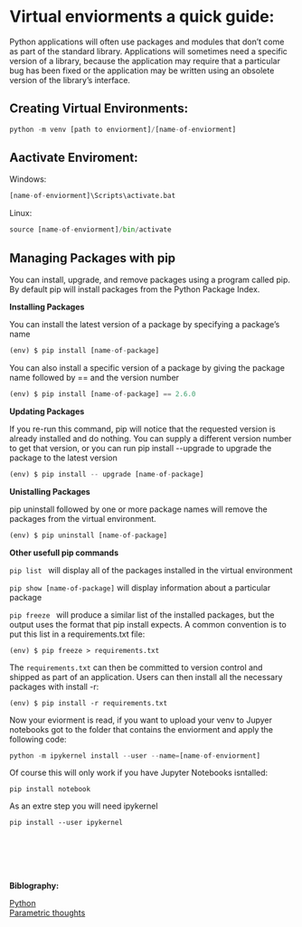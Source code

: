 # Virtual enviorments a quick guide:

Python applications will often use packages and modules that don’t come as part of the standard library. Applications will sometimes need a specific version of a library, because the application may require that a particular bug has been fixed or the application may be written using an obsolete version of the library’s interface.

## Creating Virtual Environments:
``` python
python -m venv [path to enviorment]/[name-of-enviorment]
````
## Aactivate Enviroment:

Windows:
``` python
[name-of-enviorment]\Scripts\activate.bat
````
Linux:
``` python
source [name-of-enviorment]/bin/activate
```

##  Managing Packages with pip
You can install, upgrade, and remove packages using a program called pip. By default pip will install packages from the Python Package Index.

**Installing Packages**

You can install the latest version of a package by specifying a package’s name
``` python
(env) $ pip install [name-of-package]
``` 

You can also install a specific version of a package by giving the package name followed by == and the version number
``` python
(env) $ pip install [name-of-package] == 2.6.0
``` 

**Updating Packages**

If you re-run this command, pip will notice that the requested version is already installed and do nothing. You can supply a different version number to get that version, or you can run pip install --upgrade to upgrade the package to the latest version

``` python
(env) $ pip install -- upgrade [name-of-package] 
``` 
**Unistalling  Packages**

pip uninstall followed by one or more package names will remove the packages from the virtual environment.

``` python
(env) $ pip uninstall [name-of-package] 
``` 

**Other usefull pip commands**

```pip list ``` will display all of the packages installed in the virtual environment

``` pip show [name-of-package] ``` will display information about a particular package

```pip freeze ``` will produce a similar list of the installed packages, but the output uses the format that pip install expects. A common convention is to put this list in a requirements.txt file:

 ```
(env) $ pip freeze > requirements.txt
```

The ```requirements.txt``` can then be committed to version control and shipped as part of an application. Users can then install all the necessary packages with install -r:

```
(env) $ pip install -r requirements.txt
```

Now your eviorment is read, if you want to upload your venv to Jupyer notebooks got to the folder that contains the enviorment and apply the following code:
``` python
python -m ipykernel install --user --name=[name-of-enviorment]
```

Of course this will only work if you have Jupyter Notebooks isntalled:
```
pip install notebook
````

As an extre step you will need ipykernel 

```
pip install --user ipykernel
```
<br>
<br>
<br>
<br>

**Biblography:**

[Python](https://docs.python.org/3/tutorial/venv.html)
<br>
[Parametric thoughts](https://janakiev.com/blog/jupyter-virtual-envs/)
